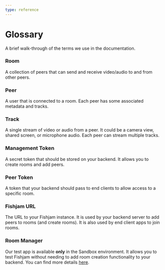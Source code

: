 ```yaml
---
type: reference
---
```


# Glossary

A brief walk-through of the terms we use in the documentation.

### Room

A collection of peers that can send and receive video/audio to and from other peers.

### Peer

A user that is connected to a room. Each peer has some associated metadata and tracks.

### Track

A single stream of video or audio from a peer. It could be a camera view, shared screen, or microphone audio. Each peer can stream multiple tracks.

### Management Token

A secret token that should be stored on your backend. It allows you to create rooms and add peers.

### Peer Token

A token that your backend should pass to end clients to allow access to a specific room.

### Fishjam URL

The URL to your Fishjam instance. It is used by your backend server to add peers to rooms (and create rooms). It is also used by end client apps to join rooms.

### Room Manager

Our test app is available **only** in the Sandbox environment. It allows you to test Fishjam without needing to add room creation functionality to your backend. You can find more details [here](/room-manager).
